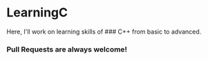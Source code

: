 # LearningC
Here, I'll work on learning skills of ### C++ from basic to advanced.
### Pull Requests are always welcome!
